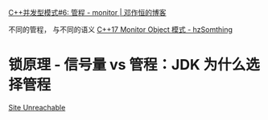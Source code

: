 [C++并发型模式#6: 管程 - monitor | 邓作恒的博客](http://dengzuoheng.github.io/cpp-concurency-pattern-6-monitor)


不同的管程， 与不同的语义
[C++17 Monitor Object 模式 - hzSomthing](https://hedzr.com/c++/algorithm/cxx17-monitor-object-pattern/)


# 锁原理 - 信号量 vs 管程：JDK 为什么选择管程
[Site Unreachable](https://www.cnblogs.com/binarylei/p/12544002.html)